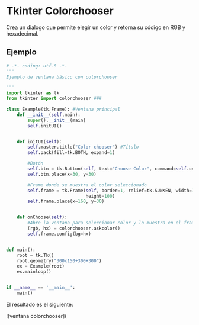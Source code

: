 # Tkinter Colorchooser
Crea un dialogo que permite elegir un color y retorna su código en RGB y hexadecimal.

## Ejemplo

```python
# -*- coding: utf-8 -*-
"""
Ejemplo de ventana básico con colorchooser

"""
import tkinter as tk
from tkinter import colorchooser ###

class Example(tk.Frame): #Ventana principal
    def __init__(self,main):
        super().__init__(main)
        self.initUI()


    def initUI(self):
        self.master.title("Color chooser") #Título
        self.pack(fill=tk.BOTH, expand=1)

        #Botón
        self.btn = tk.Button(self, text="Choose Color", command=self.onChoose)
        self.btn.place(x=30, y=30)

        #Frame donde se muestra el color seleccionado
        self.frame = tk.Frame(self, border=1, relief=tk.SUNKEN, width=100,
                              height=100)
        self.frame.place(x=160, y=30)


    def onChoose(self):
        #Abre la ventana para seleccionar color y lo muestra en el frame
        (rgb, hx) = colorchooser.askcolor()
        self.frame.config(bg=hx)


def main():
    root = tk.Tk()
    root.geometry("300x150+300+300")
    ex = Example(root)
    ex.mainloop()


if __name__ == '__main__':
    main()
 ```
 El resultado es el siguiente:
 
 ![ventana colorchooser](
